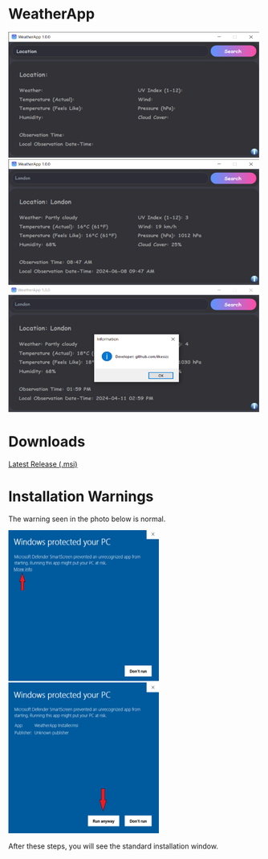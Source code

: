 # WeatherApp

<img width="500" height="250" src="WeatherApp/Images/image_1.png">
<img width="500" height="250" src="WeatherApp/Images/image_2.png">
<img width="500" height="250" src="WeatherApp/Images/image_3.png">

# Downloads

[Latest Release (.msi)](https://ilkeozs.info/weather_app/WeatherApp%20Installer.msi)

# Installation Warnings

The warning seen in the photo below is normal.

<img width="300" height="300" src="WeatherApp/Images/image_4.png">
<img width="300" height="300" src="WeatherApp/Images/image_5.png">

After these steps, you will see the standard installation window.
